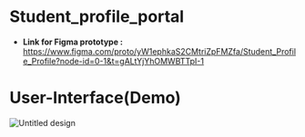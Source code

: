 # Student_profile_portal

- **Link for Figma prototype :** https://www.figma.com/proto/yW1ephkaS2CMtriZpFMZfa/Student_Profile_Profile?node-id=0-1&t=gALtYjYhOMWBTTpI-1

# User-Interface(Demo)
![Untitled design](https://github.com/user-attachments/assets/17bb5b67-b6ea-42df-a509-016a1736de63)





